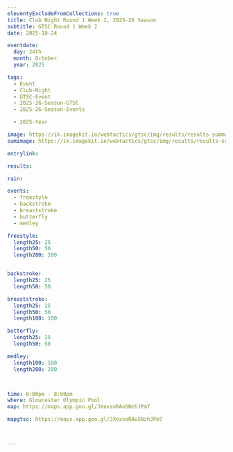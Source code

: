 ```yaml
---
eleventyExcludeFromCollections: true
title: Club Night Round 1 Week 2, 2025-26 Season
subtitle: GTSC Round 1 Week 2
date: 2025-10-24

eventdate:
  day: 24th
  month: October
  year: 2025

tags:
  - Event
  - Club-Night
  - GTSC-Event
  - 2025-26-Season-GTSC
  - 2025-26-Season-Events

  - 2025-Year

image: https://ik.imagekit.io/webtactics/gtsc/img/results/results-summary-2.jpg
sumimage: https://ik.imagekit.io/webtactics/gtsc/img/results/results-summary-2.jpg

entrylink: 

results: 

rain: 

events:
  - freestyle
  - backstroke
  - breaststroke
  - butterfly
  - medley

freestyle:
  length25: 25
  length50: 50
  length200: 200


backstroke:
  length25: 25
  length50: 50

breaststroke:
  length25: 25
  length50: 50
  length100: 100

butterfly:
  length25: 25
  length50: 50

medley:
  length100: 100
  length200: 200



time: 6:00pm - 8:00pm
where: Gloucester Olympic Pool
map: https://maps.app.goo.gl/JXexsoRAoSNzhJPm7

mapgtsc: https://maps.app.goo.gl/JXexsoRAoSNzhJPm7



---
```





